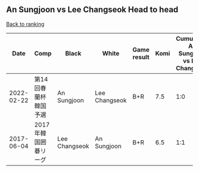 ## An Sungjoon vs Lee Changseok Head to head

[Back to ranking](../../index.md)




| **Date** | **Comp** | **Black** | **White** | **Game result** | **Komi** | **Cumulative An Sungjoon vs Lee Changseok** | **An Sungjoon streak** | **Lee Changseok streak** | 
| --- | --- | --- | --- | --- | --- | --- | --- | --- |
| 2022-02-22 | 第14回春蘭杯韓国予選 | An Sungjoon | Lee Changseok | B+R | 7.5 | 1:0 | 1 | 0 | 
| 2017-06-04 | 2017年韓国囲碁リーグ | Lee Changseok | An Sungjoon | B+R | 6.5 | 1:1 | 0 | 1 |




